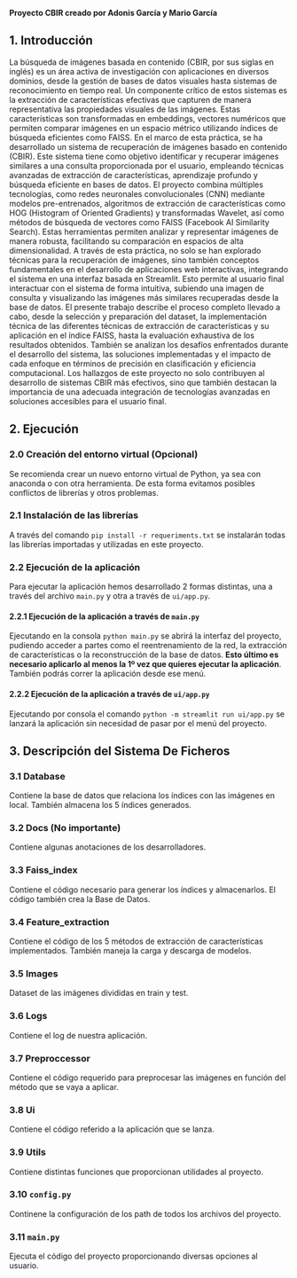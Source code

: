 **Proyecto CBIR creado por Adonis García y Mario García**

## 1. Introducción

La búsqueda de imágenes basada en contenido (CBIR, por sus siglas en inglés) es un área activa de investigación con aplicaciones en diversos dominios, desde la gestión de bases de datos visuales hasta sistemas de reconocimiento en tiempo real. Un componente crítico de estos sistemas es la extracción de características efectivas que capturen de manera representativa las propiedades visuales de las imágenes. Estas características son transformadas en embeddings, vectores numéricos que permiten comparar imágenes en un espacio métrico utilizando índices de búsqueda eficientes como FAISS.
En el marco de esta práctica, se ha desarrollado un sistema de recuperación de imágenes basado en contenido (CBIR). Este sistema tiene como objetivo identificar y recuperar imágenes similares a una consulta proporcionada por el usuario, empleando técnicas avanzadas de extracción de características, aprendizaje profundo y búsqueda eficiente en bases de datos.
El proyecto combina múltiples tecnologías, como redes neuronales convolucionales (CNN) mediante modelos pre-entrenados, algoritmos de extracción de características como HOG (Histogram of Oriented Gradients) y transformadas Wavelet, así como métodos de búsqueda de vectores como FAISS (Facebook AI Similarity Search). Estas herramientas permiten analizar y representar imágenes de manera robusta, facilitando su comparación en espacios de alta dimensionalidad.
A través de esta práctica, no solo se han explorado técnicas para la recuperación de imágenes, sino también conceptos fundamentales en el desarrollo de aplicaciones web interactivas, integrando el sistema en una interfaz basada en Streamlit. Esto permite al usuario final interactuar con el sistema de forma intuitiva, subiendo una imagen de consulta y visualizando las imágenes más similares recuperadas desde la base de datos.
El presente trabajo describe el proceso completo llevado a cabo, desde la selección y preparación del dataset, la implementación técnica de las diferentes técnicas de extracción de características y su aplicación en el índice FAISS, hasta la evaluación exhaustiva de los resultados obtenidos. También se analizan los desafíos enfrentados durante el desarrollo del sistema, las soluciones implementadas y el impacto de cada enfoque en términos de precisión en clasificación y eficiencia computacional. Los hallazgos de este proyecto no solo contribuyen al desarrollo de sistemas CBIR más efectivos, sino que también destacan la importancia de una adecuada integración de tecnologías avanzadas en soluciones accesibles para el usuario final.	

## 2. Ejecución

### 2.0 Creación del entorno virtual (Opcional)

Se recomienda crear un nuevo entorno virtual de Python, ya sea con anaconda o con otra herramienta. De esta forma evitamos posibles conflictos de librerías y otros problemas.

### 2.1 Instalación de las librerías

A través del comando `pip install -r requeriments.txt` se instalarán todas las librerías importadas y utilizadas en este proyecto.

### 2.2 Ejecución de la aplicación

Para ejecutar la aplicación hemos desarrollado 2 formas distintas, una a través del archivo `main.py` y otra a través de `ui/app.py`. 

#### 2.2.1 Ejecución de la aplicación a través de `main.py`
Ejecutando en la consola `python main.py` se abrirá la interfaz del proyecto, pudiendo acceder a partes como el reentrenamiento de la red, la extracción de características o la reconstrucción de la base de datos. **Esto último es necesario aplicarlo al menos la 1º vez que quieres ejecutar la aplicación**. También podrás correr la aplicación desde ese menú.

#### 2.2.2 Ejecución de la aplicación a través de `ui/app.py`
Ejecutando por consola el comando `python -m streamlit run ui/app.py` se lanzará la aplicación sin necesidad de pasar por el menú del proyecto. 

## 3. Descripción del Sistema De Ficheros

### 3.1 Database
Contiene la base de datos que relaciona los índices con las imágenes en local. También almacena los 5 índices generados.

### 3.2 Docs (No importante)
Contiene algunas anotaciones de los desarrolladores.

### 3.3 Faiss_index
Contiene el código necesario para generar los índices y almacenarlos. El código también crea la Base de Datos.

### 3.4 Feature_extraction
Contiene el código de los 5 métodos de extracción de características implementados. También maneja la carga y descarga de modelos.

### 3.5 Images
Dataset de las imágenes divididas en train y test.

### 3.6 Logs
Contiene el log de nuestra aplicación.

### 3.7 Preproccessor
Contiene el código requerido para preprocesar las imágenes en función del método que se vaya a aplicar.

### 3.8 Ui
Contiene el código referido a la aplicación que se lanza.

### 3.9 Utils
Contiene distintas funciones que proporcionan utilidades al proyecto.

### 3.10 `config.py`
Continene la configuración de los path de todos los archivos del proyecto.

### 3.11 `main.py`
Ejecuta el código del proyecto proporcionando diversas opciones al usuario.